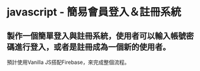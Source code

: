 # javascript - 簡易會員登入＆註冊系統

## 製作一個簡單登入與註冊系統，使用者可以輸入帳號密碼進行登入，或者是註冊成為一個新的使用者。

預計使用Vanilla JS搭配Firebase，來完成整個流程。